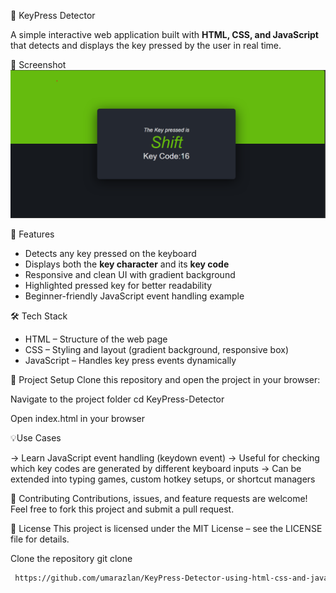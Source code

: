 🎹 KeyPress Detector

A simple interactive web application built with **HTML, CSS, and JavaScript** that detects and displays the key pressed by the user in real time.


 📸 Screenshot
![App Screenshot](screenshot.png)

 🚀 Features
- Detects any key pressed on the keyboard
- Displays both the **key character** and its **key code**
- Responsive and clean UI with gradient background
- Highlighted pressed key for better readability
- Beginner-friendly JavaScript event handling example

🛠️ Tech Stack
- HTML – Structure of the web page  
- CSS – Styling and layout (gradient background, responsive box)  
- JavaScript – Handles key press events dynamically  

📂 Project Setup
Clone this repository and open the project in your browser:


Navigate to the project folder
cd KeyPress-Detector

Open index.html in your browser

💡Use Cases

-> Learn JavaScript event handling (keydown event)
-> Useful for checking which key codes are generated by different keyboard inputs
-> Can be extended into typing games, custom hotkey setups, or shortcut managers

🤝 Contributing
Contributions, issues, and feature requests are welcome!
Feel free to fork this project and submit a pull request.

📜 License
This project is licensed under the MIT License – see the LICENSE
 file for details.

 Clone the repository
 git clone
```bash
 https://github.com/umarazlan/KeyPress-Detector-using-html-css-and-javascript.git 

